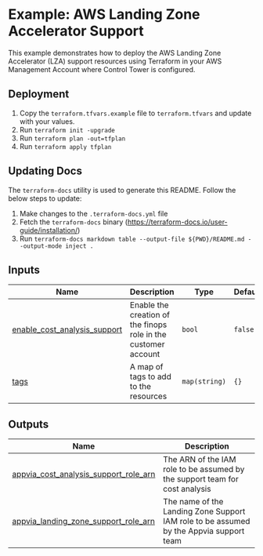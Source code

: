 <!-- BEGIN_TF_DOCS -->
# Example: AWS Landing Zone Accelerator Support

This example demonstrates how to deploy the AWS Landing Zone Accelerator (LZA) support resources using Terraform in your AWS Management Account where Control Tower is configured.

## Deployment

1. Copy the `terraform.tfvars.example` file to `terraform.tfvars` and update with your values.
2. Run `terraform init -upgrade`
3. Run `terraform plan -out=tfplan`
4. Run `terraform apply tfplan`

## Updating Docs

The `terraform-docs` utility is used to generate this README. Follow the below steps to update:
1. Make changes to the `.terraform-docs.yml` file
2. Fetch the `terraform-docs` binary (https://terraform-docs.io/user-guide/installation/)
3. Run `terraform-docs markdown table --output-file ${PWD}/README.md --output-mode inject .`

## Inputs

| Name | Description | Type | Default | Required |
|------|-------------|------|---------|:--------:|
| <a name="input_enable_cost_analysis_support"></a> [enable\_cost\_analysis\_support](#input\_enable\_cost\_analysis\_support) | Enable the creation of the finops role in the customer account | `bool` | `false` | no |
| <a name="input_tags"></a> [tags](#input\_tags) | A map of tags to add to the resources | `map(string)` | `{}` | no |

## Outputs

| Name | Description |
|------|-------------|
| <a name="output_appvia_cost_analysis_support_role_arn"></a> [appvia\_cost\_analysis\_support\_role\_arn](#output\_appvia\_cost\_analysis\_support\_role\_arn) | The ARN of the IAM role to be assumed by the support team for cost analysis |
| <a name="output_appvia_landing_zone_support_role_arn"></a> [appvia\_landing\_zone\_support\_role\_arn](#output\_appvia\_landing\_zone\_support\_role\_arn) | The name of the Landing Zone Support IAM role to be assumed by the Appvia support team |
<!-- END_TF_DOCS -->
